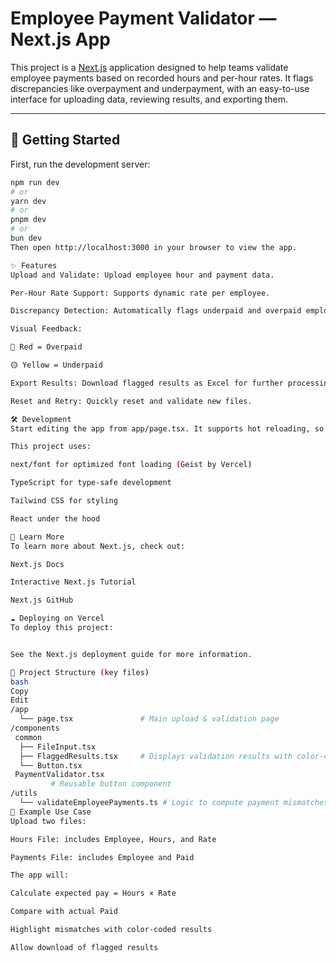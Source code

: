 # Employee Payment Validator — Next.js App

This project is a [Next.js](https://nextjs.org) application designed to help teams validate employee payments based on recorded hours and per-hour rates. It flags discrepancies like overpayment and underpayment, with an easy-to-use interface for uploading data, reviewing results, and exporting them.

---

## 🚀 Getting Started

First, run the development server:

```bash
npm run dev
# or
yarn dev
# or
pnpm dev
# or
bun dev
Then open http://localhost:3000 in your browser to view the app.

✨ Features
Upload and Validate: Upload employee hour and payment data.

Per-Hour Rate Support: Supports dynamic rate per employee.

Discrepancy Detection: Automatically flags underpaid and overpaid employees.

Visual Feedback:

🔴 Red = Overpaid

🟡 Yellow = Underpaid

Export Results: Download flagged results as Excel for further processing.

Reset and Retry: Quickly reset and validate new files.

🛠️ Development
Start editing the app from app/page.tsx. It supports hot reloading, so changes will reflect immediately.

This project uses:

next/font for optimized font loading (Geist by Vercel)

TypeScript for type-safe development

Tailwind CSS for styling

React under the hood

📘 Learn More
To learn more about Next.js, check out:

Next.js Docs

Interactive Next.js Tutorial

Next.js GitHub

☁️ Deploying on Vercel
To deploy this project:


See the Next.js deployment guide for more information.

📂 Project Structure (key files)
bash
Copy
Edit
/app
  └── page.tsx               # Main upload & validation page
/components
 common
  ├── FileInput.tsx 
  ├── FlaggedResults.tsx     # Displays validation results with color-coded rows
  └── Button.tsx
 PaymentValidator.tsx
         # Reusable button component
/utils
  └── validateEmployeePayments.ts # Logic to compute payment mismatches
📄 Example Use Case
Upload two files:

Hours File: includes Employee, Hours, and Rate

Payments File: includes Employee and Paid

The app will:

Calculate expected pay = Hours × Rate

Compare with actual Paid

Highlight mismatches with color-coded results

Allow download of flagged results
